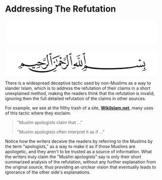 # Addressing The Refutation
<div class="dark-mode">

![BismillahDark](./Files/SVG/BismillahDark.svg 'In the name of Allah (ﷻ), Most Gracious, Most Merciful. :no-zoom')

</div>
<div class="light-mode">

![BismillahLight](./Files/SVG/BismillahLight.svg 'In the name of Allah (ﷻ), Most Gracious, Most Merciful. :no-zoom')

</div>

There is a widespread deceptive tactic used by non-Muslims as a way to slander Islam, which is to address the refutation of their claims in a short unexplained method, making the readers think that the refutation is invalid, ignoring then the full detailed refutation of the claims in other sources.

For example, we see at the filthy trash of a site, **[WikiIslam.net](<https://wikiislam.net>)**, many uses of this tactic where they exclaim:
> "Muslim apologists claim that ..."
> 
> "Muslim apologists often interpret it as if ..."

Notice how the writers deceive the readers by referring to the Muslims by the term "apologists," as a way to make it as if those Muslims are apologetic, and they aren't to be trusted as a source of information. What the writers truly claim the "Muslim apologists" say is only their short summarized analysis of the refutation, without any further explanation from the original source, thus providing an unclear vision that eventually leads to ignorance of the other side's explanations.